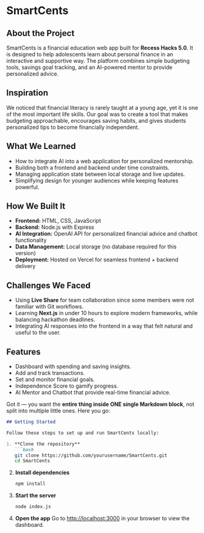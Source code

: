 # SmartCents

## About the Project
SmartCents is a financial education web app built for **Recess Hacks 5.0**. It is designed to help adolescents learn about personal finance in an interactive and supportive way. The platform combines simple budgeting tools, savings goal tracking, and an AI-powered mentor to provide personalized advice.  

## Inspiration
We noticed that financial literacy is rarely taught at a young age, yet it is one of the most important life skills. Our goal was to create a tool that makes budgeting approachable, encourages saving habits, and gives students personalized tips to become financially independent.  

## What We Learned
- How to integrate AI into a web application for personalized mentorship.  
- Building both a frontend and backend under time constraints.  
- Managing application state between local storage and live updates.  
- Simplifying design for younger audiences while keeping features powerful.  

## How We Built It
- **Frontend:** HTML, CSS, JavaScript  
- **Backend:** Node.js with Express  
- **AI Integration:** OpenAI API for personalized financial advice and chatbot functionality  
- **Data Management:** Local storage (no database required for this version)  
- **Deployment:** Hosted on Vercel for seamless frontend + backend delivery  

## Challenges We Faced
- Using **Live Share** for team collaboration since some members were not familiar with Git workflows.  
- Learning **Next.js** in under 10 hours to explore modern frameworks, while balancing hackathon deadlines.  
- Integrating AI responses into the frontend in a way that felt natural and useful to the user.  

## Features
- Dashboard with spending and saving insights.  
- Add and track transactions.  
- Set and monitor financial goals.  
- Independence Score to gamify progress.  
- AI Mentor and Chatbot that provide real-time financial advice.  

Got it — you want the **entire thing inside ONE single Markdown block**, not split into multiple little ones. Here you go:

````markdown
## Getting Started

Follow these steps to set up and run SmartCents locally:

1. **Clone the repository**
   ```bash
   git clone https://github.com/yourusername/SmartCents.git
   cd SmartCents
````

2. **Install dependencies**

   ```bash
   npm install
   ```

3. **Start the server**

   ```bash
   node index.js
   ```

4. **Open the app**
   Go to [http://localhost:3000](http://localhost:3000) in your browser to view the dashboard.

```

```
